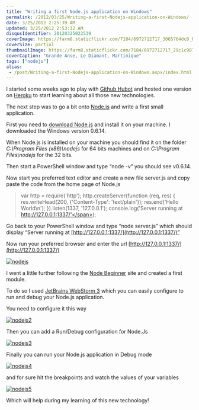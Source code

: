 ```yaml
---
title: "Writing a first Node.js application on Windows"
permalink: /2012/03/25/Writing-a-first-Nodejs-application-on-Windows/
date: 3/25/2012 2:25:39 AM
updated: 3/25/2012 2:53:32 AM
disqusIdentifier: 20120325022539
coverImage: https://farm8.staticflickr.com/7184/6972712717_3065764dc8_h.jpg
coverSize: partial
thumbnailImage: https://farm8.staticflickr.com/7184/6972712717_29c1c987ab_q.jpg
coverCaption: "Grande Anse, Le Diamant, Martinique"
tags: ["nodejs"]
alias:
 - /post/Writing-a-first-Nodejs-application-on-Windows.aspx/index.html
---
```

<!-- [![Plage de la Grande Anse du Diamant](http://farm8.staticflickr.com/7184/6972712717_29c1c987ab_m.jpg)](http://www.flickr.com/photos/laurentkempe/6972712717/ "Plage de la Grande Anse du Diamant by Laurent Kempé, on Flickr") -->   

I started some weeks ago to play with [Github Hubot](http://www.laurentkempe.com/post/Starting-TeamCity-builds-from-HipChat-using-Github-Hubot.aspx) and hosted one version on [Heroku](http://www.heroku.com/) to start learning about all those new technologies.
<!-- more -->

The next step was to go a bit onto [Node.js](http://nodejs.org/) and write a first small application.

First you need to [download Node.js](http://nodejs.org/#download) and install it on your machine. I downloaded the Windows version 0.6.14.

When Node.js is installed on your machine you should find it on the folder *C:\Program Files (x86)\nodejs* for 64 bits machines and on *C:\Program Files\nodejs* for the 32 bits.

Then start a PowerShell window and type “node -v” you should see v0.6.14.

Now start you preferred text editor and create a new file server.js and copy paste the code from the home page of Node.js

> <span class="kwrd">var</span> http = require(<span class="str">'http'</span>);
http.createServer(<span class="kwrd">function</span> (req, res) {
  res.writeHead(200, {<span class="str">'Content-Type'</span>: <span class="str">'text/plain'</span>});
  res.end(<span class="str">'Hello World\n'</span>);
}).listen(1337, <span class="str">'127.0.0.1'</span>);
console.log(<span class="str">'Server running at http://127.0.0.1:1337/'</span>);


<style type="text/css">










.csharpcode, .csharpcode pre
{
	font-size: small;
	color: black;
	font-family: consolas, "Courier New", courier, monospace;
	background-color: #ffffff;
	/*white-space: pre;*/
}
.csharpcode pre { margin: 0em; }
.csharpcode .rem { color: #008000; }
.csharpcode .kwrd { color: #0000ff; }
.csharpcode .str { color: #006080; }
.csharpcode .op { color: #0000c0; }
.csharpcode .preproc { color: #cc6633; }
.csharpcode .asp { background-color: #ffff00; }
.csharpcode .html { color: #800000; }
.csharpcode .attr { color: #ff0000; }
.csharpcode .alt 
{
	background-color: #f4f4f4;
	width: 100%;
	margin: 0em;
}
.csharpcode .lnum { color: #606060; }</style>



Go back to your PowerShell window and type “node server.js” which should display “Server running at [http://127.0.0.1:1337/](http://127.0.0.1:1337/)”

Now run your preferred browser and enter the url [http://127.0.0.1:1337/](http://127.0.0.1:1337/)

[![nodejs](http://farm8.staticflickr.com/7055/7011307473_308a566b37_o.png)](http://www.flickr.com/photos/laurentkempe/7011307473/ "nodejs by Laurent Kempé, on Flickr")

I went a little further following the [Node Beginner](http://www.nodebeginner.org/) site and created a first module. 

    
To do so I used [JetBrains WebStorm 3](http://www.jetbrains.com/webstorm/) which you can easily configure to run and debug your Node.js application.

You need to configure it this way

[![nodejs2](http://farm8.staticflickr.com/7253/6865213052_0a80e9a449_o.png)](http://www.flickr.com/photos/laurentkempe/6865213052/ "nodejs2 by Laurent Kempé, on Flickr") 



Then you can add a Run/Debug configuration for Node.Js

[![nodejs3](http://farm8.staticflickr.com/7188/7011334891_f505c3d868_o.png)](http://www.flickr.com/photos/laurentkempe/7011334891/ "nodejs3 by Laurent Kempé, on Flickr") 



Finally you can run your Node.js application in Debug mode 

[![nodejs4](http://farm8.staticflickr.com/7226/7011339387_5c4e5b1472_o.png)](http://www.flickr.com/photos/laurentkempe/7011339387/ "nodejs4 by Laurent Kempé, on Flickr") 



and for sure hit the breakpoints and watch the values of your variables

[![nodejs5](http://farm8.staticflickr.com/7072/6865235082_e952e089c2_o.png)](http://www.flickr.com/photos/laurentkempe/6865235082/ "nodejs5 by Laurent Kempé, on Flickr") 



Which will help during my learning of this new technology!
